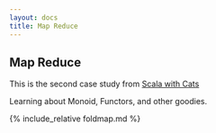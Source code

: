 ```yaml
---
layout: docs 
title: Map Reduce 
--- 
```


<h2>Map Reduce</h2>

This is the second case study from [Scala with Cats](https://underscore.io/books/scala-with-cats/)

Learning about Monoid, Functors, and other goodies. 

{% include_relative foldmap.md %}
